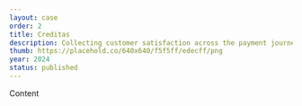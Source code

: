```yaml
---
layout: case
order: 2
title: Creditas
description: Collecting customer satisfaction across the payment journey
thumb: https://placehold.co/640x640/f5f5ff/edecff/png
year: 2024
status: published
---
```


Content

